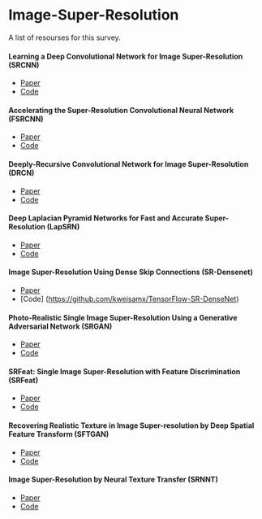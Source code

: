 # Image-Super-Resolution

A list of resourses for this survey.

#### Learning a Deep Convolutional Network for Image Super-Resolution (SRCNN)
* [Paper](http://personal.ie.cuhk.edu.hk/~ccloy/files/eccv_2014_deepresolution.pdf)
* [Code](http://mmlab.ie.cuhk.edu.hk/projects/SRCNN.html)

#### Accelerating the Super-Resolution Convolutional Neural Network (FSRCNN)
* [Paper](https://arxiv.org/pdf/1608.00367.pdf)
* [Code](http://mmlab.ie.cuhk.edu.hk/projects/FSRCNN.html)

#### Deeply-Recursive Convolutional Network for Image Super-Resolution (DRCN)
* [Paper](https://cv.snu.ac.kr/research/DRCN/DRCN_CVPR2016.pdf)
* [Code](https://cv.snu.ac.kr/research/DRCN/)

#### Deep Laplacian Pyramid Networks for Fast and Accurate Super-Resolution (LapSRN)
* [Paper](http://faculty.ucmerced.edu/mhyang/papers/cvpr17_LapSRN.pdf)
* [Code](https://github.com/phoenix104104/LapSRN)

#### Image Super-Resolution Using Dense Skip Connections (SR-Densenet)
* [Paper](http://openaccess.thecvf.com/content_ICCV_2017/papers/Tong_Image_Super-Resolution_Using_ICCV_2017_paper.pdf)
* [Code] (https://github.com/kweisamx/TensorFlow-SR-DenseNet)

#### Photo-Realistic Single Image Super-Resolution Using a Generative Adversarial Network (SRGAN)
* [Paper](http://openaccess.thecvf.com/content_cvpr_2017/papers/Ledig_Photo-Realistic_Single_Image_CVPR_2017_paper.pdf)
* [Code](https://github.com/tensorlayer/srgan)

#### SRFeat: Single Image Super-Resolution with Feature Discrimination (SRFeat)
* [Paper](http://openaccess.thecvf.com/content_ECCV_2018/papers/Seong-Jin_Park_SRFeat_Single_Image_ECCV_2018_paper.pdf)
* [Code](https://github.com/HyeongseokSon1/SRFeat)

#### Recovering Realistic Texture in Image Super-resolution by Deep Spatial Feature Transform (SFTGAN)
* [Paper](http://openaccess.thecvf.com/content_cvpr_2018/papers/Wang_Recovering_Realistic_Texture_CVPR_2018_paper.pdf)
* [Code](https://github.com/xinntao/SFTGAN)

#### Image Super-Resolution by Neural Texture Transfer (SRNNT)
* [Paper](https://arxiv.org/pdf/1903.00834.pdf)
* [Code](https://github.com/ZZUTK/SRNTT)

